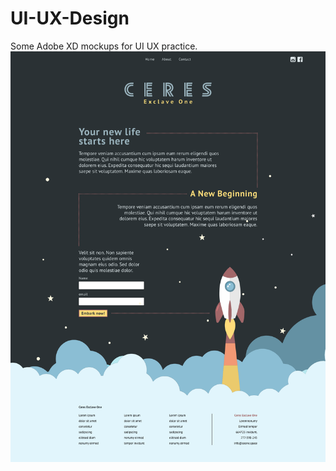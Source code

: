 # UI-UX-Design

Some Adobe XD mockups for UI UX practice.
![Asteroid](https://github.com/dannyvaneeckhoutte/UI-UX-Design/blob/master/Landing%20Page%20Asteroid%20.png)
